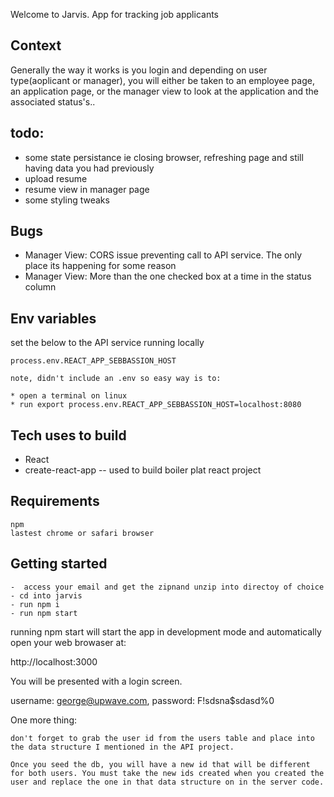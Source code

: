 Welcome to Jarvis. App for tracking job applicants

## Context
Generally the way it works is you login and depending on user type(aoplicant or manager), you will either be taken to an employee page, an application page, or the manager view to look at the application and the associated status's..
## todo:
- some state persistance ie closing browser, refreshing page and still having data you had previously
- upload resume
- resume view in manager page
- some styling tweaks
## Bugs
- Manager View: CORS issue preventing call to API service. The only place its happening for some reason
- Manager View: More than the one checked box at a time in the status column

## Env variables
set the below to the API service running locally
```
process.env.REACT_APP_SEBBASSION_HOST

note, didn't include an .env so easy way is to:

* open a terminal on linux
* run export process.env.REACT_APP_SEBBASSION_HOST=localhost:8080
```

## Tech uses to build
- React
- create-react-app -- used to build boiler plat react project

## Requirements
```
npm
lastest chrome or safari browser
```
## Getting started
```
-  access your email and get the zipnand unzip into directoy of choice
- cd into jarvis
- run npm i
- run npm start
```


running npm start will start the app in development mode and automatically open your web browaser at:

http://localhost:3000

You will be presented with a login screen. 

username: george@upwave.com,
password: F!sdsna$sdasd%0

One more thing:
```
don't forget to grab the user id from the users table and place into the data structure I mentioned in the API project. 

Once you seed the db, you will have a new id that will be different for both users. You must take the new ids created when you created the user and replace the one in that data structure on in the server code.
```